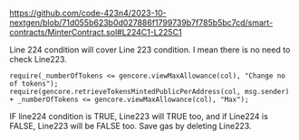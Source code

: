 https://github.com/code-423n4/2023-10-nextgen/blob/71d055b623b0d027886f1799739b7f785b5bc7cd/smart-contracts/MinterContract.sol#L224C1-L225C1

Line 224 condition will cover Line 223 condition. I mean there is no need to check Line223.
```
require(_numberOfTokens <= gencore.viewMaxAllowance(col), "Change no of tokens");
require(gencore.retrieveTokensMintedPublicPerAddress(col, msg.sender) + _numberOfTokens <= gencore.viewMaxAllowance(col), "Max");
```
IF line224 condition is TRUE, Line223 will TRUE too, and if Line224 is FALSE, Line223 will be FALSE too.
Save gas by deleting Line223.